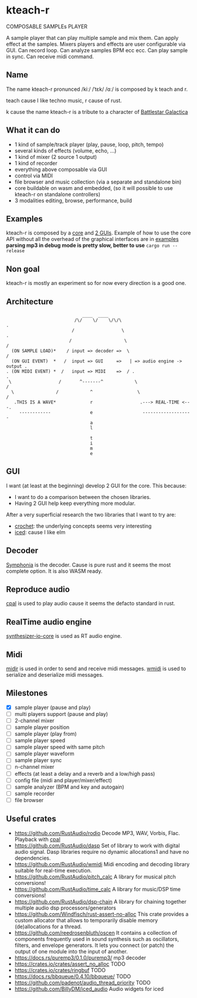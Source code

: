 # kteach-r

COMPOSABLE SAMPLEs PLAYER

A sample player that can play multiple sample and mix them. Can apply effect at the samples.
Mixers players and effects are user configurable via GUI. Can record loop. Can analyze samples BPM ecc ecc.
Can play sample in sync. Can receive midi command.

## Name

The name kteach-r pronunced /kiː/ /ˈtɛk/ /ɑː/ is composed by k teach and r.

teach cause I like techno music, r cause of rust.

k cause the name kteach-r is a tribute to a character of [Battlestar Galactica](https://en.wikipedia.org/wiki/Battlestar_Galactica_2004_TV_series)

## What it can do

* 1 kind of sample/track player (play, pause, loop, pitch, tempo)
* several kinds of effects (volume, echo, ...)
* 1 kind of mixer (2 source 1 output)
* 1 kind of recorder
* everything above composable via GUI
* control via MIDI
* file browser and music collection (via a separate and standalone bin)
* core buildable on wasm and embedded, (so it will possible to use kteach-r on standalone
    controllers)
* 3 modalities editing, browse, performance, build

## Examples
kteach-r is composed by a [core](kteach-core/Cargo.toml) and [2 GUIs](#GUI). Example of how to use the core API without all the overhead of the graphical interfaces are in [examples](kteach-core/examples)
**parsing mp3 in debug mode is pretty slow, better to use** `cargo run --release`

## Non goal

kteach-r is mostly an experiment so for now every direction is a good one.

## Architecture
```
                             ____  ____     
                          /\/    \/    \/\/\                                   .
                         /                  \                                 .
                        /                    \                               /
  (ON SAMPLE LOAD)*    / input => decoder =>  \                             / 
  (ON GUI EVENT)  *   /  input => GUI     =>   | => audio engine -> output .
. (ON MIDI EVENT) *  /   input => MIDI    =>  / .                         . 
 \                  /       ^-------^            \                       /
  \                /            ^                 \                     /
   .THIS IS A WAVE*             r                  .---> REAL-TIME <---.
     ------------               e                   -------------------
                                a
                                l
                                 
                                t
                                i
                                m
                                e
```
## GUI

I want (at least at the beginning) develop 2 GUI for the core. This because:
* I want to do a comparison between the chosen libraries.
* Having 2 GUI help keep everything more modular.

After a very superficial research the two libraries that I want to try are:
* [crochet](https://github.com/raphlinus/crochet): the underlying concepts seems very interesting
* [iced](https://github.com/hecrj/iced): cause I like elm

## Decoder
[Symphonia](https://github.com/pdeljanov/Symphonia) is the decoder. Cause is pure rust and it seems
the most complete option. It is also WASM ready.

## Reproduce audio
[cpal](https://docs.rs/cpal/0.13.1/cpal/) is used to play audio cause it seems the defacto standard in rust.

## RealTime audio engine
[synthesizer-io-core](https://github.com/raphlinus/synthesizer-io) is used as RT audio engine.

## Midi
[midir](https://github.com/Boddlnagg/midir) is used in order to send and receive midi messages.
[wmidi](https://github.com/RustAudio/wmidi) is used to serialize and deserialize midi messages.


## Milestones

- [x] sample player (pause and play)
- [ ] multi players support (pause and play)
- [ ] 2-channel mixer
- [ ] sample player position
- [ ] sample player (play from)
- [ ] sample player speed
- [ ] sample player speed with same pitch
- [ ] sample player waveform
- [ ] sample player sync
- [ ] n-channel mixer
- [ ] effects (at least a delay and a reverb and a low/high pass)
- [ ] config file (midi and player/mixer/effect)
- [ ] sample analyzer (BPM and key and autogain)
- [ ] sample recorder
- [ ] file browser

## Useful crates

* https://github.com/RustAudio/rodio
    Decode MP3, WAV, Vorbis, Flac. Playback with [cpal](https://github.com/RustAudio/cpal)
* https://github.com/RustAudio/dasp
    Set of library to work with digital audio signal. Dasp libraries require no dynamic allocations1
    and have no dependencies.
* https://github.com/RustAudio/wmidi
    Midi encoding and decoding library suitable for real-time execution.
* https://github.com/RustAudio/pitch_calc
    A library for musical pitch conversions!
* https://github.com/RustAudio/time_calc
    A library for music/DSP time conversions!
* https://github.com/RustAudio/dsp-chain
    A library for chaining together multiple audio dsp processors/generators
* https://github.com/Windfisch/rust-assert-no-alloc
    This crate provides a custom allocator that allows to temporarily disable memory (de)allocations
    for a thread.
* https://github.com/reedrosenbluth/oscen
    It contains a collection of components frequently used in sound synthesis such as oscillators,
    filters, and envelope generators. It lets you connect (or patch) the output of one module into the input of another.
* https://docs.rs/puremp3/0.1.0/puremp3/
    mp3 decoder
* https://crates.io/crates/assert_no_alloc
    TODO
* https://crates.io/crates/ringbuf
    TODO
* https://docs.rs/bbqueue/0.4.10/bbqueue/
    TODO
* https://github.com/padenot/audio_thread_priority
    TODO
* https://github.com/BillyDM/iced_audio
    Audio widgets for iced
 

